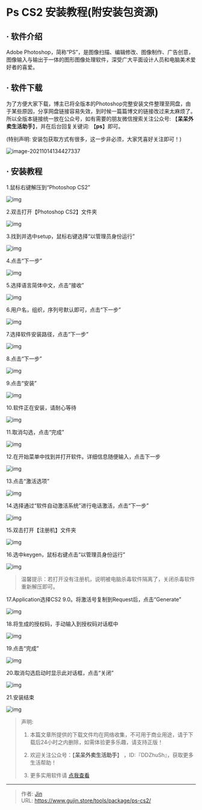 # Ps CS2 安装教程(附安装包资源)


## · 软件介绍
Adobe Photoshop，简称“PS”，是图像扫描、编辑修改、图像制作、广告创意，图像输入与输出于一体的图形图像处理软件，深受广大平面设计人员和电脑美术爱好者的喜爱。

## · 软件下载
为了方便大家下载，博主已将全版本的Photoshop完整安装文件整理至网盘，由于某些原因，分享网盘链接容易失效，到时候一篇篇博文的链接改过来太麻烦了。所以全版本链接统一放在公众号，如有需要的朋友微信搜索关注公众号: 【**呆呆外卖生活助手**】，并在后台回复关键词: 【**ps**】即可。

(特别声明: 安装包获取方式有很多，这一步非必须，大家凭喜好关注即可！)

![image-20211014134427337](https://img.gujin.store/img/image-20211014134427337.png)

## · 安装教程

1.鼠标右键解压到“Photoshop CS2”

![img](https://img.gujin.store/img/v2-abd3cda0ff3b349568928e6150137bec_720w.png)

2.双击打开【Photoshop CS2】文件夹

![img](https://img.gujin.store/img/v2-bafb908645e03e8bf09537b44fcd63c0_720w.png)

3.找到并选中setup，鼠标右键选择“以管理员身份运行”

![img](https://img.gujin.store/img/v2-d4e49c2727d353b5d03cbb80c5c89237_720w.png)



4.点击“下一步”

![img](https://img.gujin.store/img/v2-a0b030389727e215d1eeb852ad850be0_720w.png)

5.选择语言简体中文，点击“接收”

![img](https://img.gujin.store/img/v2-b815f8f31bdefe9893db734b9154e664_720w.png)

6.用户名，组织，序列号默认即可，点击“下一步”

![img](https://img.gujin.store/img/v2-b97a148aec387559cbc1a4798cdbdd43_720w.png)

7.选择软件安装路径，点击“下一步”

![img](https://img.gujin.store/img/v2-6ba718e39f5c8706d179824ee6b03da2_720w.png)

8.点击“下一步”

![img](https://img.gujin.store/img/v2-c065cc0afccf03a33b060c4679abb0b8_720w.png)

9.点击“安装”

![img](https://img.gujin.store/img/v2-15614ae496d84de6a8e3ffaf6a7e709e_720w.png)

10.软件正在安装，请耐心等待

![img](https://img.gujin.store/img/v2-ea6a33e6fa16087705b02a281ec5ad32_720w.png)

11.取消勾选，点击“完成”

![img](https://img.gujin.store/img/v2-335eab0d28ad7a4887b369768ef66554_720w.png)

12.在开始菜单中找到并打开软件。详细信息随便输入，点击下一步

![img](https://img.gujin.store/img/v2-2aa70f00e34b1b9d540da7e06c5d369e_720w.png)

13.点击“激活选项”

![img](https://img.gujin.store/img/v2-5a756530bb0a2586c25788e0a1c1d9b5_720w.png)

14.选择通过“软件自动激活系统”进行电话激活，点击“下一步”

![img](https://img.gujin.store/img/v2-168f0485185f6653ac193b7b99a8c8b5_720w.png)

15.双击打开【注册机】文件夹

![img](https://img.gujin.store/img/v2-e9e373e6cbacdca59597a539bb6fb9b7_720w.png)

16.选中keygen，鼠标右键点击“以管理员身份运行”

![img](https://img.gujin.store/img/v2-eacdc6d13205e92c29dff527ee873728_720w.png)

> 温馨提示：若打开没有注册机，说明被电脑杀毒软件隔离了，关闭杀毒软件重新解压即可。

17.Application选择CS2 9.0。将激活号复制到Request后，点击“Generate”

![img](https://img.gujin.store/img/v2-e7ac8c42c6617efebf5bd37d5701e829_720w.png)

18.将生成的授权码，手动输入到授权码对话框中

![img](https://img.gujin.store/img/v2-dfeea1760989d745ebc1d3e9d314adc0_720w.png)

19.点击“完成”

![img](https://img.gujin.store/img/v2-f0b020a878d74bfd2c500589e9112a2b_720w.png)

20.取消勾选启动时显示此对话框，点击“关闭”

![img](https://img.gujin.store/img/v2-eb1a9fab3b17d05ee0ae874a77a3dc0e_720w.png)

21.安装结束

![img](https://img.gujin.store/img/v2-850b49110ae747db4bcb90bdb54a5a66_720w.png)




> 声明: 
>
> 1. 本篇文章所提供的下载文件均在网络收集，不可用于商业用途，请于下载后24小时之内删除，如需体验更多乐趣，请支持正版！
>
> 2. 欢迎关注公众号：【**呆呆外卖生活助手**】 ，ID:『DDZhuSh』，获取更多生活帮助！
>
> 3. 更多实用软件请  [点我查看](/tools)


---

> 作者: [Jin](https://img.gujin.store/img/favicon.ico)  
> URL: https://www.gujin.store/tools/package/ps-cs2/  

